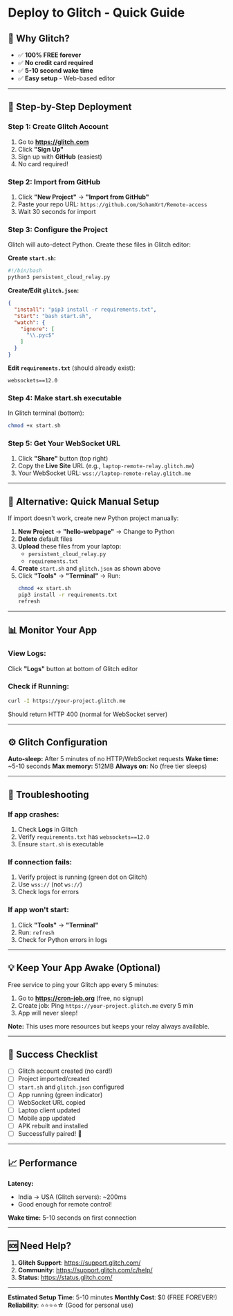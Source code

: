 # Deploy to Glitch - Quick Guide

## 🎨 Why Glitch?
- ✅ **100% FREE forever**
- ✅ **No credit card required**
- ✅ **5-10 second wake time**
- ✅ **Easy setup** - Web-based editor

---

## 🚀 Step-by-Step Deployment

### Step 1: Create Glitch Account
1. Go to **https://glitch.com**
2. Click **"Sign Up"**
3. Sign up with **GitHub** (easiest)
4. No card required!

### Step 2: Import from GitHub
1. Click **"New Project"** → **"Import from GitHub"**
2. Paste your repo URL: `https://github.com/SohamXrt/Remote-access`
3. Wait 30 seconds for import

### Step 3: Configure the Project
Glitch will auto-detect Python. Create these files in Glitch editor:

**Create `start.sh`:**
```bash
#!/bin/bash
python3 persistent_cloud_relay.py
```

**Create/Edit `glitch.json`:**
```json
{
  "install": "pip3 install -r requirements.txt",
  "start": "bash start.sh",
  "watch": {
    "ignore": [
      "\\.pyc$"
    ]
  }
}
```

**Edit `requirements.txt`** (should already exist):
```
websockets==12.0
```

### Step 4: Make start.sh executable
In Glitch terminal (bottom):
```bash
chmod +x start.sh
```

### Step 5: Get Your WebSocket URL
1. Click **"Share"** button (top right)
2. Copy the **Live Site** URL (e.g., `laptop-remote-relay.glitch.me`)
3. Your WebSocket URL: `wss://laptop-remote-relay.glitch.me`

---

## 🔧 Alternative: Quick Manual Setup

If import doesn't work, create new Python project manually:

1. **New Project** → **"hello-webpage"** → Change to Python
2. **Delete** default files
3. **Upload** these files from your laptop:
   - `persistent_cloud_relay.py`
   - `requirements.txt`
4. **Create** `start.sh` and `glitch.json` as shown above
5. Click **"Tools"** → **"Terminal"** → Run:
   ```bash
   chmod +x start.sh
   pip3 install -r requirements.txt
   refresh
   ```

---

## 📊 Monitor Your App

### View Logs:
Click **"Logs"** button at bottom of Glitch editor

### Check if Running:
```bash
curl -I https://your-project.glitch.me
```

Should return HTTP 400 (normal for WebSocket server)

---

## ⚙️ Glitch Configuration

**Auto-sleep:** After 5 minutes of no HTTP/WebSocket requests
**Wake time:** ~5-10 seconds
**Max memory:** 512MB
**Always on:** No (free tier sleeps)

---

## 🐛 Troubleshooting

### If app crashes:
1. Check **Logs** in Glitch
2. Verify `requirements.txt` has `websockets==12.0`
3. Ensure `start.sh` is executable

### If connection fails:
1. Verify project is running (green dot on Glitch)
2. Use `wss://` (not `ws://`)
3. Check logs for errors

### If app won't start:
1. Click **"Tools"** → **"Terminal"**
2. Run: `refresh`
3. Check for Python errors in logs

---

## 💡 Keep Your App Awake (Optional)

Free service to ping your Glitch app every 5 minutes:

1. Go to **https://cron-job.org** (free, no signup)
2. Create job: Ping `https://your-project.glitch.me` every 5 min
3. App will never sleep!

**Note:** This uses more resources but keeps your relay always available.

---

## 🎯 Success Checklist

- [ ] Glitch account created (no card!)
- [ ] Project imported/created
- [ ] `start.sh` and `glitch.json` configured
- [ ] App running (green indicator)
- [ ] WebSocket URL copied
- [ ] Laptop client updated
- [ ] Mobile app updated
- [ ] APK rebuilt and installed
- [ ] Successfully paired! 🎉

---

## 📈 Performance

**Latency:**
- India → USA (Glitch servers): ~200ms
- Good enough for remote control!

**Wake time:** 5-10 seconds on first connection

---

## 🆘 Need Help?

1. **Glitch Support**: https://support.glitch.com/
2. **Community**: https://support.glitch.com/c/help/
3. **Status**: https://status.glitch.com/

---

**Estimated Setup Time**: 5-10 minutes
**Monthly Cost**: $0 (FREE FOREVER!)
**Reliability**: ⭐⭐⭐⭐☆ (Good for personal use)
